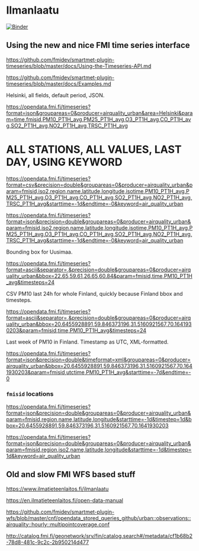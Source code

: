 # Ilmanlaatu

[![Binder](https://mybinder.org/badge_logo.svg)](https://mybinder.org/v2/gh/mikaelhg/ilmanlaatu/HEAD?labpath=timeseries.ipynb)

## Using the new and nice FMI time series interface

https://github.com/fmidev/smartmet-plugin-timeseries/blob/master/docs/Using-the-Timeseries-API.md

https://github.com/fmidev/smartmet-plugin-timeseries/blob/master/docs/Examples.md

Helsinki, all fields, default period, JSON.

https://opendata.fmi.fi/timeseries?format=json&groupareas=0&producer=airquality_urban&area=Helsinki&param=time,fmisid,PM10_PT1H_avg,PM25_PT1H_avg,O3_PT1H_avg,CO_PT1H_avg,SO2_PT1H_avg,NO2_PT1H_avg,TRSC_PT1H_avg

# ALL STATIONS, ALL VALUES, LAST DAY, USING KEYWORD

https://opendata.fmi.fi/timeseries?format=csv&precision=double&groupareas=0&producer=airquality_urban&param=fmisid,iso2,region,name,latitude,longitude,isotime,PM10_PT1H_avg,PM25_PT1H_avg,O3_PT1H_avg,CO_PT1H_avg,SO2_PT1H_avg,NO2_PT1H_avg,TRSC_PT1H_avg&starttime=-1d&endtime=-0&keyword=air_quality_urban

https://opendata.fmi.fi/timeseries?format=json&precision=double&groupareas=0&producer=airquality_urban&param=fmisid,iso2,region,name,latitude,longitude,isotime,PM10_PT1H_avg,PM25_PT1H_avg,O3_PT1H_avg,CO_PT1H_avg,SO2_PT1H_avg,NO2_PT1H_avg,TRSC_PT1H_avg&starttime=-1d&endtime=-0&keyword=air_quality_urban

Bounding box for Uusimaa.

https://opendata.fmi.fi/timeseries?format=ascii&separator=,&precision=double&groupareas=0&producer=airquality_urban&bbox=22.65,59.61,26.65,60.84&param=fmisid,time,PM10_PT1H_avg&timesteps=24

CSV PM10 last 24h for whole Finland, quickly because Finland bbox and timesteps. 

https://opendata.fmi.fi/timeseries?format=ascii&separator=,&precision=double&groupareas=0&producer=airquality_urban&bbox=20.6455928891,59.846373196,31.5160921567,70.1641930203&param=fmisid,time,PM10_PT1H_avg&timesteps=24

Last week of PM10 in Finland. Timestamp as UTC, XML-formatted.

https://opendata.fmi.fi/timeseries?format=json&precision=double&timeformat=xml&groupareas=0&producer=airquality_urban&bbox=20.6455928891,59.846373196,31.5160921567,70.1641930203&param=fmisid,utctime,PM10_PT1H_avg&starttime=-7d&endtime=-0

### `fmisid` locations

https://opendata.fmi.fi/timeseries?format=json&precision=double&groupareas=0&producer=airquality_urban&param=fmisid,region,name,latitude,longitude&starttime=-1d&timestep=1d&bbox=20.6455928891,59.846373196,31.5160921567,70.1641930203

https://opendata.fmi.fi/timeseries?format=json&precision=double&groupareas=0&producer=airquality_urban&param=fmisid,region,iso2,name,latitude,longitude&starttime=-1d&timestep=1d&keyword=air_quality_urban

## Old and slow FMI WFS based stuff

https://www.ilmatieteenlaitos.fi/ilmanlaatu

https://en.ilmatieteenlaitos.fi/open-data-manual

https://github.com/fmidev/smartmet-plugin-wfs/blob/master/cnf/opendata_stored_queries_github/urban::observations::airquality::hourly::multipointcoverage.conf

http://catalog.fmi.fi/geonetwork/srv/fin/catalog.search#/metadata/cf1b68b2-78d8-481c-9c2c-2b950214d477
